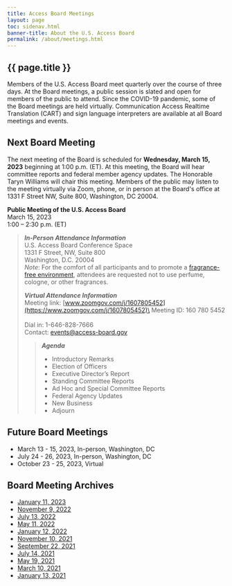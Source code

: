 ```yaml
---
title: Access Board Meetings
layout: page
toc: sidenav.html
banner-title: About the U.S. Access Board
permalink: /about/meetings.html
---
```


## {{ page.title }}

Members of the U.S. Access Board meet quarterly over the course of three days. At the Board meetings, a public session is slated and open for members of the public to attend. Since the COVID-19 pandemic, some of the Board meetings are held virtually. Communication Access Realtime Translation (CART) and sign language interpreters are available at all Board meetings and events. 

## Next Board Meeting

The next meeting of the Board is scheduled for **Wednesday, March 15, 2023** beginning at 1:00 p.m. (ET). At this meeting, the Board will hear committee reports and federal member agency updates. The Honorable Taryn Williams will chair this meeting. Members of the public may listen to the meeting virtually via Zoom, phone, or in person at the Board's office at 1331 F Street NW, Suite 800, Washington, DC 20004.

**Public Meeting of the U.S. Access Board**  \
March 15, 2023 \
1:00 – 2:30 p.m. (ET)
>
> ***In-Person Attendance Information*** \
> U.S. Access Board Conference Space \
> 1331 F Street, NW, Suite 800 \
> Washington, D.C. 20004\
>  *Note*: For the comfort of all participants and to promote a [fragrance-free environment](https://www.access-board.gov/about/policy/ffe.html), attendees are requested not to use perfume, cologne, or other fragrances. 
>  
> ***Virtual Attendance Information*** \
> Meeting link: [www.zoomgov.com/j/1607805452](https://www.zoomgov.com/j/1607805452)\
> Meeting ID: 160 780 5452  \
> Dial in: 1-646-828-7666  \
> Contact: [events@access-board.gov](mailto:events@access-board.gov)  
> 
> > ***Agenda***
> > * Introductory Remarks 
> > * Election of Officers 
> > * Executive Director’s Report 
> > * Standing Committee Reports 
> > * Ad Hoc and Special Committee Reports 
> > * Federal Agency Updates 
> > * New Business 
> > * Adjourn

## Future Board Meetings

- March 13 - 15, 2023, In-person, Washington, DC
- July 24 - 26, 2023, In-person, Washington, DC
- October 23 - 25, 2023, Virtual

## Board Meeting Archives

- [January 11, 2023](https://www.youtube.com/watch?v=SjPeYA4Lfi8)
- [November 9, 2022](https://www.youtube.com/watch?v=kL4IKkiOLHA)
- [July 13, 2022](https://www.youtube.com/watch?v=Mth5VLrWkr0)
- [May 11, 2022](https://www.youtube.com/watch?v=YEzOVtpOGaY)
- [January 12, 2022](https://www.youtube.com/watch?v=gJAbbPOILCg)
- [November 10, 2021](https://www.youtube.com/watch?v=mDKLJurVTcY)
- [September 22, 2021](https://www.youtube.com/watch?v=VBJBi-DQRRk)
- [July 14, 2021](https://www.youtube.com/watch?v=078ZOzcZaSs)
- [May 19, 2021](https://www.youtube.com/watch?v=-0YkBZZEoss)
- [March 10, 2021](https://www.youtube.com/watch?v=xI1j1V1SyjE)
- [January 13, 2021](https://www.youtube.com/watch?v=rR9RfhvM2sU&t=859s)
